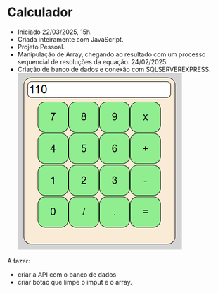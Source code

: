 # Calculador

- Iniciado 22/03/2025, 15h.
- Criada inteiramente com JavaScript.
- Projeto Pessoal.
- Manipulação de Array, chegando ao resultado
  com um processo sequencial de resoluções da equação.
24/02/2025:
- Criação de banco de dados e conexão com SQLSERVEREXPRESS.
![alt text](./image.png)

A fazer:
- criar a API com o banco de dados
- criar botao que limpe o imput e o array.
